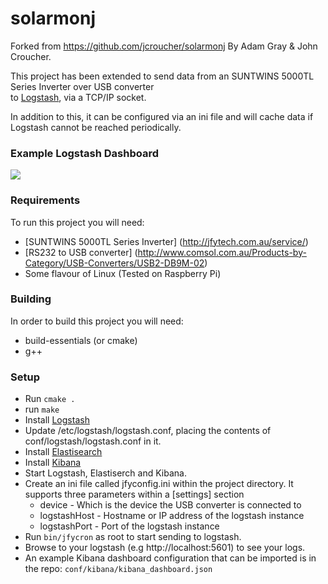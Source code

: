 # solarmonj
Forked from https://github.com/jcroucher/solarmonj By Adam Gray & John Croucher.

This project has been extended to send data from an SUNTWINS 5000TL Series Inverter over USB converter  
to [Logstash](https://www.elastic.co/products/logstash), via a TCP/IP socket.

In addition to this, it can be configured via an ini file and will cache data if Logstash cannot be reached periodically.

### Example Logstash Dashboard

![](https://raw.githubusercontent.com/benleov/solarmonj/master/images/kibana_dashboard.png)

### Requirements

To run this project you will need:

* [SUNTWINS 5000TL Series Inverter] (http://jfytech.com.au/service/)
* [RS232 to USB converter] (http://www.comsol.com.au/Products-by-Category/USB-Converters/USB2-DB9M-02)
* Some flavour of Linux (Tested on Raspberry Pi)

### Building

In order to build this project you will need:

* build-essentials (or cmake)
* g++

### Setup

* Run ``` cmake . ```
* run ``` make  ```
* Install [Logstash](https://www.elastic.co/products/logstash)
* Update /etc/logstash/logstash.conf, placing the contents of conf/logstash/logstash.conf in it.
* Install [Elastisearch](https://www.elastic.co/products/elasticsearch)
* Install [Kibana](https://www.elastic.co/products/kibana)
* Start Logstash, Elastiserch and Kibana.
* Create an ini file called jfyconfig.ini within the project directory. It supports three parameters within a [settings] section
    * device - Which is the device the USB converter is connected to
    * logstashHost - Hostname or IP address of the logstash instance
    * logstashPort - Port of the logstash instance
* Run ``` bin/jfycron ``` as root to start sending to logstash.
* Browse to your logstash (e.g http://localhost:5601) to see your logs.
* An example Kibana dashboard configuration that can be imported is in the repo: ``` conf/kibana/kibana_dashboard.json ```


